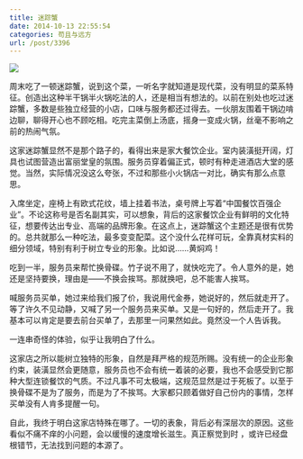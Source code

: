 ```yaml
---
title: 迷踪蟹
date: 2014-10-13 22:55:54
categories: 苟且与远方
url: /post/3396
---
```


![](http://qiniu.colacdn.com/img/posts/2014-10/10-13/1.jpg)

周末吃了一顿迷踪蟹，说到这个菜，一听名字就知道是现代菜，没有明显的菜系特征。创造出这种半干锅半火锅吃法的人，还是相当有想法的。以前在别处也吃过迷踪蟹，多数是些独立经营的小店，口味与服务都还过得去。一伙朋友围着干锅边啃边聊，聊得开心也不顾吃相。吃完主菜倒上汤底，摇身一变成火锅，丝毫不影响之前的热闹气氛。

这家迷踪蟹显然不是那个路子的，看得出来是家大餐饮企业。室内装潢挺开阔，灯具也试图营造出富丽堂皇的氛围。服务员穿着偏正式，顿时有种走进酒店大堂的感觉。当然，实际情况没这么夸张，不过和那些小火锅店一对比，确实有那么点意思。

入席坐定，座椅上有欧式花纹，墙上挂着书法，桌号牌上写着“中国餐饮百强企业”。不论这称号是否名副其实，可以想象，背后的这家餐饮企业有鲜明的文化特征，想要传达出专业、高端的品牌形象。在这点上，迷踪蟹这个主题还是很有优势的。总共就那么一种吃法，最多变变配菜。这个没什么花样可玩，全靠真材实料的细分领域，特别有利于树立专业的形象。比如说……黄焖鸡！

吃到一半，服务员来帮忙换骨碟。竹子说不用了，就快吃完了。令人意外的是，她还是坚持要换，理由是——不换会挨骂。那就换吧，总不能害人挨骂。

喊服务员买单，她过来给我们报了价，我说用代金券，她说好的，然后就走开了。等了许久不见动静，又喊了另一个服务员来买单。又是一句好的，然后走开了。我基本可以肯定是要去前台买单了，去那里一问果然如此。竟然没一个人告诉我。

一连串奇怪的体验，似乎让我明白了什么。

这家店之所以能树立独特的形象，自然是拜严格的规范所赐。没有统一的企业形象约束，装潢显然会更随意，服务员也不会有统一着装的必要，我也不会感受到它那种大型连锁餐饮的气质。不过凡事不可太极端，这规范显然是过于死板了。以至于换骨碟不是为了服务，而是为了不挨骂。大家都只顾着做好自己份内的事情，怎样买单没有人肯多提醒一句。

自此，我终于明白这家店特殊在哪了。一切的表象，背后必有深层次的原因。这些看似不痛不痒的小问题，会以缓慢的速度增长滋生。真正察觉到时 ，或许已经盘根错节，无法找到问题的本源了。